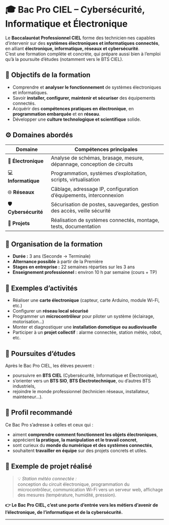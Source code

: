 # 🎓 Bac Pro CIEL – Cybersécurité, Informatique et Électronique

Le **Baccalauréat Professionnel CIEL** forme des technicien·nes capables d’intervenir sur des **systèmes électroniques et informatiques connectés**, en alliant **électronique, informatique, réseaux et cybersécurité**.  
C’est une formation complète et concrète, qui prépare aussi bien à l’emploi qu’à la poursuite d’études (notamment vers le BTS CIEL).

## 🧠 Objectifs de la formation

- Comprendre et **analyser le fonctionnement** de systèmes électroniques et informatiques.
- Savoir **installer, configurer, maintenir et sécuriser** des équipements connectés.
- Acquérir des **compétences pratiques en électronique**, en **programmation embarquée** et en **réseau**.
- Développer une **culture technologique et scientifique** solide.

## ⚙️ Domaines abordés

| Domaine | Compétences principales |
|----------|-------------------------|
| 🔌 **Électronique** | Analyse de schémas, brasage, mesure, dépannage, conception de circuits |
| 💻 **Informatique** | Programmation, systèmes d’exploitation, scripts, virtualisation |
| 🌐 **Réseaux** | Câblage, adressage IP, configuration d’équipements, interconnexion |
| 🛡️ **Cybersécurité** | Sécurisation de postes, sauvegardes, gestion des accès, veille sécurité |
| 🔧 **Projets** | Réalisation de systèmes connectés, montage, tests, documentation |

## 🧩 Organisation de la formation

- **Durée :** 3 ans (Seconde → Terminale)
- **Alternance possible** à partir de la Première
- **Stages en entreprise :** 22 semaines réparties sur les 3 ans
- **Enseignement professionnel :** environ 10 h par semaine (cours + TP)

## 🧪 Exemples d’activités

- Réaliser une **carte électronique** (capteur, carte Arduino, module Wi-Fi, etc.)
- Configurer un **réseau local sécurisé**
- Programmer un **microcontrôleur** pour piloter un système (éclairage, motorisation…)
- Monter et diagnostiquer une **installation domotique ou audiovisuelle**
- Participer à un **projet collectif** : alarme connectée, station météo, robot, etc.

## 🎯 Poursuites d’études

Après le Bac Pro CIEL, les élèves peuvent :
- poursuivre en **BTS CIEL** (Cybersécurité, Informatique et Électronique),
- s’orienter vers un **BTS SIO**, **BTS Électrotechnique**, ou d’autres BTS industriels,
- rejoindre le monde professionnel (technicien réseaux, installateur, mainteneur…).

## 💬 Profil recommandé

Ce Bac Pro s’adresse à celles et ceux qui :
- aiment **comprendre comment fonctionnent les objets électroniques**,
- apprécient **la pratique, la manipulation et le travail concret**,
- sont curieux du **monde du numérique et des systèmes connectés**,
- souhaitent **travailler en équipe** sur des projets concrets et utiles.

## 🧭 Exemple de projet réalisé

> 💡 *Station météo connectée :*  
> conception du circuit électronique, programmation du microcontrôleur, communication Wi-Fi vers un serveur web, affichage des mesures (température, humidité, pression).

**👉 Le Bac Pro CIEL, c’est une porte d’entrée vers les métiers d’avenir de l’électronique, de l’informatique et de la cybersécurité.**

---
